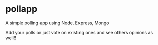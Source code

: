 # pollapp
A simple polling app using Node, Express, Mongo

Add your polls or just vote on existing ones and see others opinions as well!!
